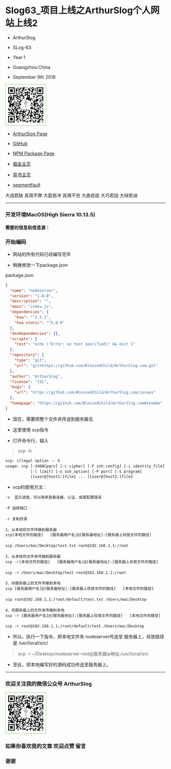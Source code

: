 # Slog63_项目上线之ArthurSlog个人网站上线2

* ArthurSlog
* SLog-63
* Year·1

* Guangzhou·China
* September 9th 2018

![关注微信公众号“ArthurSlog”](https://github.com/BlessedChild/LogofAxu/blob/master/images/icon_128.jpg?raw=true "微信扫描二维码，关注我的公众号")

* [ArthurSlog Page](http://www.arthurslog.com)

* [GitHub](https://github.com/BlessedChild/ArthurSlog)

* [NPM Package Page](https://www.npmjs.com/~arthurslog)

* [掘金主页](https://juejin.im/user/59f2a424f265da432f305c66/posts)

* [简书主页](https://www.jianshu.com/u/b9ebe10f0534)

* [segmentfault](https://segmentfault.com/u/arthurslog/articles)

大成若缺 其用不弊 大盈若冲 其用不穷 大直若屈 大巧若拙 大辩若讷

---

### 开发环境MacOS(High Sierra 10.13.5)

#### 需要的信息和信息源：

### 开始编码

* 网站的所有代码已经编写完毕

* 稍微修改一下package.json

package.json
``` json
{
  "name": "nodeserver",
  "version": "1.0.0",
  "description": "",
  "main": "index.js",
  "dependencies": {
    "koa": "^2.5.2",
    "koa-static": "^5.0.0"
  },
  "devDependencies": {},
  "scripts": {
    "test": "echo \"Error: no test specified\" && exit 1"
  },
  "repository": {
    "type": "git",
    "url": "git+https://github.com/BlessedChild/ArthurSlog.com.git"
  },
  "author": "ArthurSlog",
  "license": "ISC",
  "bugs": {
    "url": "https://github.com/BlessedChild/ArthurSlog.com/issues"
  },
  "homepage": "https://github.com/BlessedChild/ArthurSlog.com#readme"
}
```

* 现在，需要把整个文件夹传送到服务器去

* 这里使用 scp指令

* 打开命令行，输入

> scp -h

``` txt
scp: illegal option -- h
usage: scp [-346BCpqrv] [-c cipher] [-F ssh_config] [-i identity_file]
           [-l limit] [-o ssh_option] [-P port] [-S program]
           [[user@]host1:]file1 ... [[user@]host2:]file2
```

* scp的使用方法：

``` txt
-v  显示进度。可以用来查看连接、认证、或是配置错误

-P 选择端口

-r 复制目录

1、从本地将文件传输到服务器
scp[本地文件的路径]   [服务器用户名]@[服务器地址]:[服务器上存放文件的路径]

scp /Users/mac/Desktop/test.txt root@192.168.1.1:/root

2、从本地将文件夹传输到服务器
scp -r[本地文件的路径]   [服务器用户名]@[服务器地址]:[服务器上存放文件的路径]

scp -r /Users/mac/Desktop/test root@192.168.1.1:/root

3、将服务器上的文件传输到本地
scp [服务器用户名]@[服务器地址]:[服务器上存放文件的路径]   [本地文件的路径]

scp root@192.168.1.1:/root/default/test.txt /Users/mac/Desktop

4、将服务器上的文件夹传输到本地
scp -r [服务器用户名]@[服务器地址]:[服务器上存放文件的路径]   [本地文件的路径]

scp -r root@192.168.1.1:/root/default/test /Users/mac/Desktop
```

* 所以，执行一下指令，把本地文件夹 nodeserver传送至 服务器上，存放路径是 /usr/local/src/

> scp -r ~/Desktop/nodeserver root@服务器ip地址:/usr/local/src

* 至此，把本地编写好的源码成功传送至服务器上。

---

### 欢迎关注我的微信公众号 ArthurSlog

![关注微信公众号“ArthurSlog”](https://github.com/BlessedChild/LogofAxu/blob/master/images/icon_128.jpg?raw=true "微信扫描二维码，关注我的公众号")

### 如果你喜欢我的文章 欢迎点赞 留言
### 谢谢
